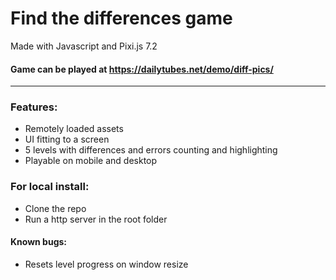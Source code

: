 # Find the differences game

Made with Javascript and Pixi.js 7.2

#### Game can be played at https://dailytubes.net/demo/diff-pics/

---

### Features:

-   Remotely loaded assets
-   UI fitting to a screen
-   5 levels with differences and errors counting and highlighting
-   Playable on mobile and desktop

### For local install:

-   Clone the repo
-   Run a http server in the root folder

#### Known bugs:

-   Resets level progress on window resize
